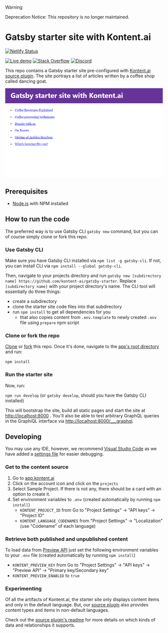 > [!Warning]
> Deprecation Notice: This repository is no longer maintained.

# Gatsby starter site with Kontent.ai

[![Netlify Status](https://api.netlify.com/api/v1/badges/78b48df8-68df-4b9a-9dfc-91803d8a77d8/deploy-status)](https://app.netlify.com/sites/gatsby-starter-kontent/deploys)

[![Live demo](https://img.shields.io/badge/-Live%20Demo-brightgreen.svg)](https://gatsby-starter-kontent.netlify.com/)
[![Stack Overflow](https://img.shields.io/badge/Stack%20Overflow-ASK%20NOW-FE7A16.svg?logo=stackoverflow&logoColor=white)](https://stackoverflow.com/tags/kontent-ai)
[![Discord](https://img.shields.io/discord/821885171984891914?color=%237289DA&label=Kontent.ai%20Discord&logo=discord)](https://discord.gg/SKCxwPtevJ)

This repo contains a Gatsby starter site pre-configured with [Kontent.ai](https://kontent.ai/) [source plugin](https://www.npmjs.com/package/@kontent-ai/gatsby-source). The site portrays a list of articles written by a coffee shop called dancing goat.

![Gatsby starter site with Kontent.ai](screenshot.png)

## Prerequisites

* [Node.js](https://nodejs.org/) with NPM installed

## How to run the code

The preferred way is to use Gatsby CLI `gatsby new` command, but you can of course simply clone or fork this repo.

### Use Gatsby CLI

Make sure you have Gatsby CLI installed via `npm list -g gatsby-cli`. If not, you can install CLI via `npm install --global gatsby-cli`.

Then, navigate to your projects directory and run `gatsby new [subdirectory name] https://github.com/kontent-ai/gatsby-starter`. Replace `[subdirectory name]` with your project directory's name. The CLI tool will essentially do three things:

* create a subdirectory
* clone the starter site code files into that subdirectory
* run `npm install` to get all dependencies for you
  * that also copies content from `.env.template` to newly created `.env` file using `prepare` npm script

### Clone or fork the repo

[Clone](https://git-scm.com/docs/git-clone) or [fork](https://hub.github.com/hub-fork.1.html) this repo. Once it's done, navigate to the [app's root directory](https://github.com/kontent-ai/gatsby-starter) and run:

`npm install`

### Run the starter site

Now, run:

`npm run develop` (or `gatsby develop`, should you have the Gatsby CLI installed)

This will bootstrap the site, build all static pages and start the site at <http://localhost:8000> . You'll also be able to test arbitrary GraphQL queries in the GraphiQL interface via <http://localhost:8000/___graphql>.

## Developing

You may use any IDE, however, we recommend [Visual Studio Code](https://code.visualstudio.com/) as we have added a [settings file](https://github.com/kontent-ai/gatsby-starter/blob/master/.vscode/launch.json) for easier debugging.

### Get to the content source

1. Go to [app.kontent.ai](https://app.kontent.ai) 
1. Click on the account icon and click on the `projects`
1. Select Sample Project. If there is not any, there should be a card with an option to create it. 
1. Set environment variables to `.env` (created automatically by running `npm install`)
    * `KONTENT_PROJECT_ID` from Go to "Project Settings" -> "API keys" -> "Project ID"
    * `KONTENT_LANGUAGE_CODENAMES`  from "Project Settings" -> "Localization" (use "Codename" of each language)

### Retrieve both published and unpublished content

To load data from [Preview API](https://kontent.ai/learn/reference/delivery-api/#section/Production-vs.-Preview) just set the following environment variables to your `.env` file (created automatically by running `npm install`)

* `KONTENT_PREVIEW_KEY` from Go to "Project Settings" -> "API keys" -> "Preview API" -> "Primary key/Secondary key"
* `KONTENT_PREVIEW_ENABLED` to `true`

### Experimenting

Of all the artifacts of Kontent.ai, the starter site only displays content items and only in the default language. But, our [source plugin](https://github.com/kontent-ai/gatsby-packages/tree/master/packages/gatsby-source) also provides content types and items in non-default languages.

Check out the [source plugin's readme](https://github.com/kontent-ai/gatsby-packages/tree/master/packages/gatsby-source#readme) for more details on which kinds of data and relationships it supports.
